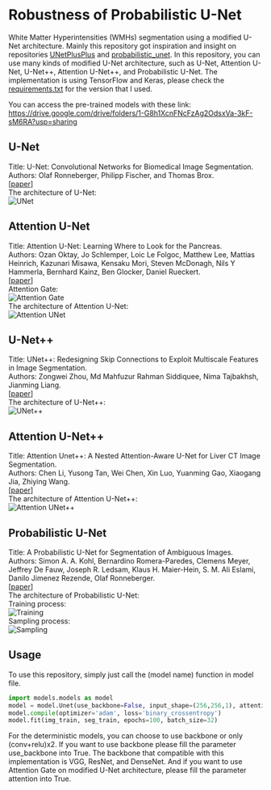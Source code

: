 # Robustness of Probabilistic U-Net
White Matter Hyperintensities (WMHs) segmentation using a modified U-Net architecture. Mainly this repository got inspiration and insight on repositories [UNetPlusPlus](https://github.com/MrGiovanni/UNetPlusPlus) and [probabilistic_unet](https://github.com/SimonKohl/probabilistic_unet). In this repository, you can use many kinds of modified U-Net architecture, such as U-Net, Attention U-Net, U-Net++, Attention U-Net++, and Probabilistic U-Net. The implementation is using TensorFlow and Keras, please check the [requirements.txt](https://github.com/rizalmaulanaa/Attention-XNet/blob/master/requirements.txt) for the version that I used.

You can access the pre-trained models with these link: https://drive.google.com/drive/folders/1-G8h1XcnFNcFzAg2OdsxVa-3kF-sM6RA?usp=sharing

## U-Net
Title: U-Net: Convolutional Networks for Biomedical Image Segmentation.<br>
Authors: Olaf Ronneberger, Philipp Fischer, and Thomas Brox.<br>
[[paper](https://arxiv.org/abs/1505.04597)]<br>
The architecture of U-Net:<br>
![UNet](https://github.com/rizalmaulanaa/Attention-XNet/blob/master/model%20img/Models-U_Net.png)<br>

## Attention U-Net
Title: Attention U-Net: Learning Where to Look for the Pancreas.<br>
Authors: Ozan Oktay, Jo Schlemper, Loic Le Folgoc, Matthew Lee, Mattias Heinrich, Kazunari Misawa, Kensaku Mori, Steven McDonagh, Nils Y Hammerla, Bernhard Kainz, Ben Glocker, Daniel Rueckert.<br>
[[paper](https://arxiv.org/abs/1804.03999)]<br>
Attention Gate:<br>
![Attention Gate](https://github.com/rizalmaulanaa/Attention-XNet/blob/master/model%20img/Models-Attention_Gate.png)<br>
The architecture of Attention U-Net:<br>
![Attention UNet](https://github.com/rizalmaulanaa/Attention-XNet/blob/master/model%20img/Models-Attention_U_Net.png)<br>

## U-Net++
Title: UNet++: Redesigning Skip Connections to Exploit Multiscale Features in Image Segmentation.<br>
Authors: Zongwei Zhou, Md Mahfuzur Rahman Siddiquee, Nima Tajbakhsh, Jianming Liang.<br>
[[paper](https://arxiv.org/abs/1912.05074)]<br>
The architecture of U-Net++:<br>
![UNet++](https://github.com/rizalmaulanaa/Attention-XNet/blob/master/model%20img/Models-U_Net%2B%2B.png)<br>

## Attention U-Net++
Title: Attention Unet++: A Nested Attention-Aware U-Net for Liver CT Image Segmentation.<br>
Authors: Chen Li, Yusong Tan, Wei Chen, Xin Luo, Yuanming Gao, Xiaogang Jia, Zhiying Wang.<br>
[[paper](https://ieeexplore.ieee.org/document/9190761)]<br>
The architecture of Attention U-Net++:<br>
![Attention UNet++](https://github.com/rizalmaulanaa/Attention-XNet/blob/master/model%20img/Models-Attention_U_Net%2B%2B.png)<br>

## Probabilistic U-Net
Title: A Probabilistic U-Net for Segmentation of Ambiguous Images.<br>
Authors: Simon A. A. Kohl, Bernardino Romera-Paredes, Clemens Meyer, Jeffrey De Fauw, Joseph R. Ledsam, Klaus H. Maier-Hein, S. M. Ali Eslami, Danilo Jimenez Rezende, Olaf Ronneberger.<br>
[[paper](https://arxiv.org/abs/1806.05034)]<br>
The architecture of Probabilistic U-Net:<br>
Training process:<br>
![Training](https://github.com/rizalmaulanaa/Attention-XNet/blob/master/model%20img/Models-Probabilistic_U_Net-training.png)<br>
Sampling process:<br>
![Sampling](https://github.com/rizalmaulanaa/Attention-XNet/blob/master/model%20img/Models-Probabilistic_U_Net-sampling.png)<br>

## Usage
To use this repository, simply just call the (model name) function in model file.
```python
import models.models as model
model = model.Unet(use_backbone=False, input_shape=(256,256,1), attention=False)
model.compile(optimizer='adam', loss='binary_crossentropy')
model.fit(img_train, seg_train, epochs=100, batch_size=32)
```
For the deterministic models, you can choose to use backbone or only (conv+relu)x2. If you want to use backbone please fill the parameter use_backbone into True. The backbone that compatible with this implementation is VGG, ResNet, and DenseNet. And if you want to use Attention Gate on modified U-Net architecture, please fill the parameter attention into True.
